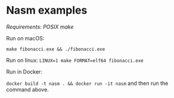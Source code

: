 # Nasm examples

*Requirements: POSIX make*

Run on macOS:

`make fibonacci.exe && ./fibonacci.exe`

Run on linux: 
`LINUX=1 make FORMAT=elf64 fibonacci.exe`

Run in Docker:

`docker build -t nasm . && docker run -it nasm` and then run the command above.
